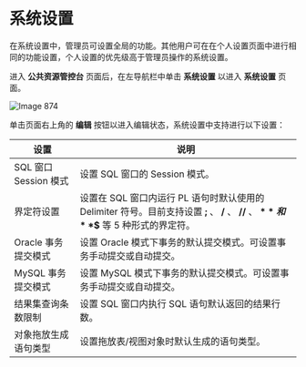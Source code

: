 系统设置 
=========================

在系统设置中，管理员可设置全局的功能。其他用户可在在个人设置页面中进行相同的功能设置，个人设置的优先级高于管理员操作的系统设置。

进入 **公共资源管控台** 页面后，在左导航栏中单击 **系统设置** 以进入 **系统设置** 页面。

![Image 874](https://help-static-aliyun-doc.aliyuncs.com/assets/img/zh-CN/0096712561/p312560.png)

单击页面右上角的 **编辑** 按钮以进入编辑状态，系统设置中支持进行以下设置：


|        设置         |                                                 说明                                                 |
|-------------------|----------------------------------------------------------------------------------------------------|
| SQL 窗口 Session 模式 | 设置 SQL 窗口的 Session 模式。                                                                             |
| 界定符设置             | 设置在 SQL 窗口内运行 PL 语句时默认使用的 Delimiter 符号。目前支持设置 **;** 、 **/** 、 **//** 、 **$** 和 **$$** 等 5 种形式的界定符。 |
| Oracle 事务提交模式     | 设置 Oracle 模式下事务的默认提交模式。可设置事务手动提交或自动提交。                                                             |
| MySQL 事务提交模式      | 设置 MySQL 模式下事务的默认提交模式。可设置事务手动提交或自动提交。                                                              |
| 结果集查询条数限制         | 设置 SQL 窗口内执行 SQL 语句默认返回的结果行数。                                                                      |
| 对象拖放生成语句类型        | 设置拖放表/视图对象时默认生成的语句类型。                                                                              |


